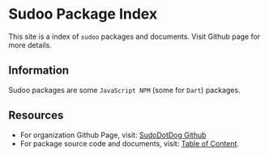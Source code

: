 # Sudoo Package Index

This site is a index of `sudoo` packages and documents. Visit Github page for more details.

## Information

Sudoo packages are some `JavaScript NPM` (some for `Dart`) packages.

## Resources

-   For organization Github Page, visit: [SudoDotDog Github](https://github.com/SudoDotDog)
-   For package source code and documents, visit: [Table of Content](./table-of-content).
